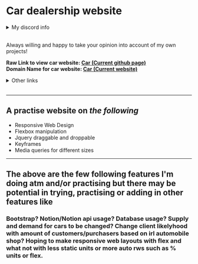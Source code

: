 # Car dealership website
<details><summary>My discord info</summary>📞📖 How to reach me: Add me on Discord @ Kami#7715 or join discord.gg/sbs and ping me!<br>
  💬 Ask me about something on discord, I may answer it!<br></details><br>

Always willing and happy to take your opinion into account of my own projects! <br>

**Raw Link to view car website: <a href="https://github.com/VlxtIykg/Rws_Car_Website/">Car (Current github page)</a> <br>
Domain Name for car website: <a href="http://car.kami-x.tk/" target="_blank">Car (Current website)</a>**

<details><summary>Other links</summary>
Raw Link to view anime website: <a href="https://github.com/VlxtIykg/Anime-Info-website/">Anime</a> <br>
Domain Name for anime website: <a href="http://aws.kami-x.tk/" target="_blank">Anime</a> <br>
Link to my other repositories: https://github.com/VlxtIykg/Kami/tree/master *Deprecated*
</details>
<br>


----
## A practise website on *the following* 
 * Responsive Web Design
 * Flexbox manipulation
 * Jquery draggable and droppable
 * Keyframes
 * Media queries for different sizes
----
## The above are the few following features I'm doing atm and/or practising but there may be potential in trying, practising or adding in other features like
### Bootstrap? Notion/Notion api usage? Database usage? Supply and demand for cars to be changed? Change client likelyhood with amount of customers/purchasers based on irl automobile shop? Hoping to make responsive web layouts with flex and what not with less static units or more auto rws such as % units or flex.